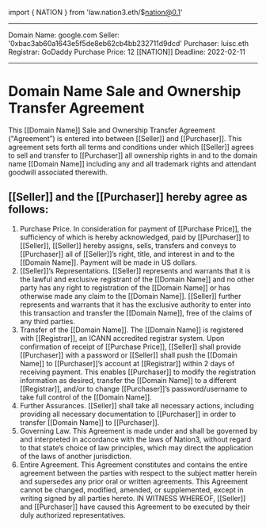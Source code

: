 import { NATION } from 'law.nation3.eth/$nation@0.1'

---

Domain Name: google.com
Seller: '0xbac3ab60a1643e5f5de8eb62cb4bb232711d9dcd'
Purchaser: luisc.eth
Registrar: GoDaddy
Purchase Price: 12 [[NATION]]
Deadline: 2022-02-11

---

# Domain Name Sale and Ownership Transfer Agreement

This [[Domain Name]] Sale and Ownership Transfer Agreement ("Agreement”) is entered into between [[Seller]] and [[Purchaser]]. This agreement sets forth all terms and conditions under which [[Seller]] agrees to sell and transfer to [[Purchaser]] all ownership rights in and to the domain name [[Domain Name]] including any and all trademark rights and attendant goodwill associated therewith.

## [[Seller]] and the [[Purchaser]] hereby agree as follows:

1. Purchase Price. In consideration for payment of [[Purchase Price]], the sufficiency of which is hereby acknowledged, paid by [[Purchaser]] to [[Seller]], [[Seller]] hereby assigns, sells, transfers and conveys to [[Purchaser]] all of [[Seller]]’s right, title, and interest in and to the [[Domain Name]]. Payment will be made in US dollars.
2. [[Seller]]’s Representations. [[Seller]] represents and warrants that it is the lawful and exclusive registrant of the [[Domain Name]] and no other party has any right to registration of the [[Domain Name]] or has otherwise made any claim to the [[Domain Name]]. [[Seller]] further represents and warrants that it has the exclusive authority to enter into this transaction and transfer the [[Domain Name]], free of the claims of any third parties.
3. Transfer of the [[Domain Name]]. The [[Domain Name]] is registered with [[Registrar]], an ICANN accredited registrar system. Upon confirmation of receipt of [[Purchase Price]], [[Seller]] shall provide [[Purchaser]] with a password or [[Seller]] shall push the [[Domain Name]] to [[Purchaser]]’s account at [[Registrar]] within 2 days of receiving payment. This enables [[Purchaser]] to modify the registration information as desired, transfer the [[Domain Name]] to a different [[Registrar]], and/or to change [[Purchaser]]’s password/username to take full control of the [[Domain Name]].
4. Further Assurances. [[Seller]] shall take all necessary actions, including providing all necessary documentation to [[Purchaser]] in order to transfer [[Domain Name]] to [[Purchaser]].
5. Governing Law. This Agreement is made under and shall be governed by and interpreted in accordance with the laws of Nation3, without regard to that state’s choice of law principles, which may direct the application of the laws of another jurisdiction.
6. Entire Agreement. This Agreement constitutes and contains the entire agreement between the parties with respect to the subject matter herein and supersedes any prior oral or written agreements. This Agreement cannot be changed, modified, amended, or supplemented, except in writing signed by all parties hereto.
   IN WITNESS WHEREOF, [[Seller]] and [[Purchaser]] have caused this Agreement to be executed by their duly authorized representatives.

